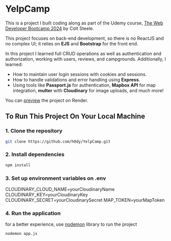 # YelpCamp

This is a project I built coding along as part of the Udemy course, [The Web Developer Bootcamp 2024](https://www.udemy.com/user/coltsteele/) by Colt Steele.

This project focuses on back-end development, so there is no ReactJS and no complex UI; it relies on **EJS** and **Bootstrap** for the front end.

In this project I learned full CRUD operations as well as authentication and authorization, working with users, reviews, and campgrounds. Additionally, I learned:

- How to maintain user login sessions with cookies and sessions.
- How to handle validations and error handling using **Express**.
- Using tools like **Passport.js** for authentication, **Mapbox API** for map integration, **multer** with **Cloudinary** for image uploads, and much more!

You can [preview](https://yelpcamp-yjdw.onrender.com/) the project on Render.

## To Run This Project On Your Local Machine

### 1. Clone the repository

```bash
git clone https://github.com/h0dy/YelpCamp.git
```

### 2. Install dependencies

```bash
npm install
```

### 3. Set up environment variables on .env

CLOUDINARY_CLOUD_NAME=yourCloudinaryName
CLOUDINARY_KEY=yourCloudinaryKey
CLOUDINARY_SECRET=yourCloudinarySecret
MAP_TOKEN=yourMapToken

### 4. Run the application

for a better experience, use [nodemon](https://www.npmjs.com/package/nodemon) library to run the project

```bash
nodemon app.js
```
